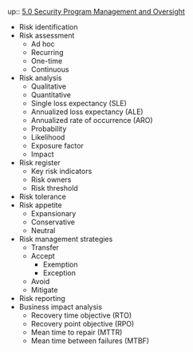 up:: [5.0 Security Program Management and Oversight](5.0%20Security%20Program%20Management%20and%20Oversight.md)

- Risk identification 
- Risk assessment
	- Ad hoc
	- Recurring
	- One-time
	- Continuous 
- Risk analysis
	- Qualitative
	- Quantitative
	- Single loss expectancy (SLE)
	- Annualized loss expectancy (ALE)
	- Annualized rate of occurrence (ARO)
	- Probability
	- Likelihood
	- Exposure factor
	- Impact 
- Risk register
	- Key risk indicators
	- Risk owners
	- Risk threshold 
- Risk tolerance
- Risk appetite
	- Expansionary
	- Conservative
	- Neutral 
- Risk management strategies
	- Transfer
	- Accept
		- Exemption 
		- Exception
	- Avoid
	- Mitigate
- Risk reporting 
- Business impact analysis
	- Recovery time objective (RTO)
	- Recovery point objective (RPO)
	- Mean time to repair (MTTR)
	- Mean time between failures (MTBF)